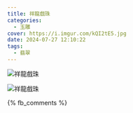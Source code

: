 ```yaml
---
title: 祥龍戲珠
categories:
  - 玉雕
cover: https://i.imgur.com/kQI2tE5.jpg
date: 2024-07-27 12:10:22
tags:
  - 翡翠
---
```


![祥龍戲珠](https://i.imgur.com/kQI2tE5.jpg)

![祥龍戲珠](https://i.imgur.com/Ps0zA2r.jpg)

{% fb_comments %}
